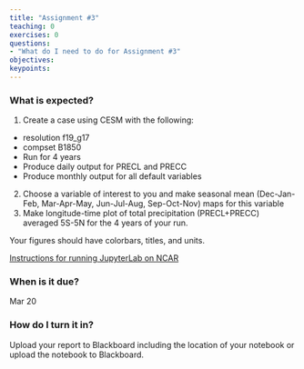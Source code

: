 ```yaml
---
title: "Assignment #3"
teaching: 0
exercises: 0
questions:
- "What do I need to do for Assignment #3"
objectives:
keypoints:
---
```


### What is expected?

1. Create a case using CESM with the following:
* resolution f19_g17
* compset B1850
* Run for 4 years
* Produce daily output for PRECL and PRECC
* Produce monthly output for all default variables

2. Choose a variable of interest to you and make seasonal mean (Dec-Jan-Feb, Mar-Apr-May, Jun-Jul-Aug, Sep-Oct-Nov) maps for this variable
3. Make longitude-time plot of total precipitation (PRECL+PRECC) averaged 5S-5N for the 4 years of your run.

Your figures should have colorbars, titles, and units.

[Instructions for running JupyterLab on NCAR](https://www2.cisl.ucar.edu/resources/jupyter-and-ipython)


### When is it due?
Mar 20

### How do I turn it in?
Upload your report to Blackboard including the location of your notebook or upload the notebook to Blackboard.
